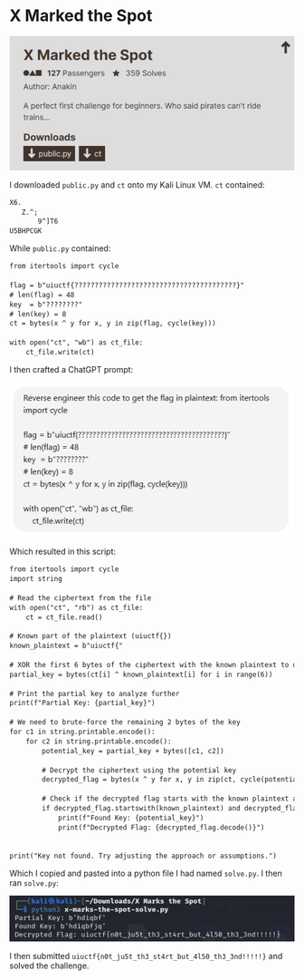 # X Marked the Spot

![](../images/x-marked-the-spot-part-1.png)

I downloaded `public.py` and `ct` onto my Kali Linux VM. `ct` contained:

```txt
X6.
   Z.^;
       9^]T6
U5BHPCGK
```

While `public.py` contained:

```txt
from itertools import cycle

flag = b"uiuctf{????????????????????????????????????????}"
# len(flag) = 48
key  = b"????????"
# len(key) = 8
ct = bytes(x ^ y for x, y in zip(flag, cycle(key)))

with open("ct", "wb") as ct_file:
    ct_file.write(ct)
```

I then crafted a ChatGPT prompt:

![](../images/x-marked-the-spot-part-2.png)

Which resulted in this script:

```txt
from itertools import cycle
import string

# Read the ciphertext from the file
with open("ct", "rb") as ct_file:
    ct = ct_file.read()

# Known part of the plaintext (uiuctf{})
known_plaintext = b"uiuctf{"

# XOR the first 6 bytes of the ciphertext with the known plaintext to deduce the partial key
partial_key = bytes(ct[i] ^ known_plaintext[i] for i in range(6))

# Print the partial key to analyze further
print(f"Partial Key: {partial_key}")

# We need to brute-force the remaining 2 bytes of the key
for c1 in string.printable.encode():
    for c2 in string.printable.encode():
        potential_key = partial_key + bytes([c1, c2])

        # Decrypt the ciphertext using the potential key
        decrypted_flag = bytes(x ^ y for x, y in zip(ct, cycle(potential_key)))

        # Check if the decrypted flag starts with the known plaintext and ends with '}'
        if decrypted_flag.startswith(known_plaintext) and decrypted_flag.endswith(b'}'):
            print(f"Found Key: {potential_key}")
            print(f"Decrypted Flag: {decrypted_flag.decode()}")


print("Key not found. Try adjusting the approach or assumptions.")
```

Which I copied and pasted into a python file I had named `solve.py`. I then ran `solve.py`:

![](../images/x-marked-the-spot-part-3.png)

I then submitted `uiuctf{n0t_ju5t_th3_st4rt_but_4l50_th3_3nd!!!!!}` and solved the challenge.
